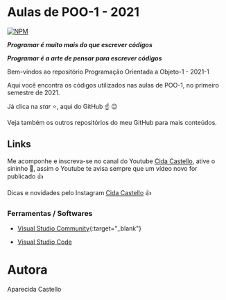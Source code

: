 # Aulas de POO-1 - 2021
[![NPM](https://img.shields.io/npm/l/react)](https://github.com/cidacastello/aulas_poo_2021/blob/main/LICENSE)

_**Programar é muito mais do que escrever códigos**_

_**Programar é a arte de pensar para escrever códigos**_

Bem-vindos ao repositório Programação Orientada a Objeto-1 - 2021-1

Aqui você encontra os códigos utilizados nas aulas de POO-1, no primeiro semestre de 2021.

Já clica na *star* :star:, aqui do GitHub :point_up: :wink:

Veja também os outros repositórios do meu GitHub para mais conteúdos.

## Links

Me acomponhe e inscreva-se no canal do Youtube [Cida Castello](https://www.youtube.com/c/CidaCastello), ative o sininho :bell:, assim o Youtube te avisa sempre que um vídeo novo for publicado :+1:

Dicas e novidades pelo Instagram [Cida Castello](https://www.instagram.com/cidacastello/) :+1:

### Ferramentas / Softwares
* [Visual Studio Community](https://visualstudio.microsoft.com/pt-br/vs/){:target="_blank"}

* [Visual Studio Code](https://code.visualstudio.com/)

# Autora
Aparecida Castello